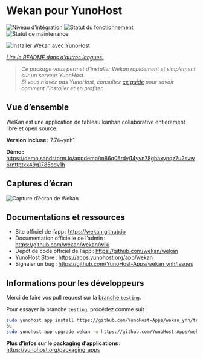 <!--
Nota bene : ce README est automatiquement généré par <https://github.com/YunoHost/apps/tree/master/tools/readme_generator>
Il NE doit PAS être modifié à la main.
-->

# Wekan pour YunoHost

[![Niveau d’intégration](https://apps.yunohost.org/badge/integration/wekan)](https://ci-apps.yunohost.org/ci/apps/wekan/)
![Statut du fonctionnement](https://apps.yunohost.org/badge/state/wekan)
![Statut de maintenance](https://apps.yunohost.org/badge/maintained/wekan)

[![Installer Wekan avec YunoHost](https://install-app.yunohost.org/install-with-yunohost.svg)](https://install-app.yunohost.org/?app=wekan)

*[Lire le README dans d'autres langues.](./ALL_README.md)*

> *Ce package vous permet d’installer Wekan rapidement et simplement sur un serveur YunoHost.*  
> *Si vous n’avez pas YunoHost, consultez [ce guide](https://yunohost.org/install) pour savoir comment l’installer et en profiter.*

## Vue d’ensemble

WeKan est une application de tableau kanban collaborative entièrement libre et open source.


**Version incluse :** 7.74~ynh1

**Démo :** <https://demo.sandstorm.io/appdemo/m86q05rdvj14yvn78ghaxynqz7u2svw6rnttptxx49g1785cdv1h>

## Captures d’écran

![Capture d’écran de Wekan](./doc/screenshots/screenshot.jpg)

## Documentations et ressources

- Site officiel de l’app : <https://wekan.github.io>
- Documentation officielle de l’admin : <https://github.com/wekan/wekan/wiki>
- Dépôt de code officiel de l’app : <https://github.com/wekan/wekan>
- YunoHost Store : <https://apps.yunohost.org/app/wekan>
- Signaler un bug : <https://github.com/YunoHost-Apps/wekan_ynh/issues>

## Informations pour les développeurs

Merci de faire vos pull request sur la [branche `testing`](https://github.com/YunoHost-Apps/wekan_ynh/tree/testing).

Pour essayer la branche `testing`, procédez comme suit :

```bash
sudo yunohost app install https://github.com/YunoHost-Apps/wekan_ynh/tree/testing --debug
ou
sudo yunohost app upgrade wekan -u https://github.com/YunoHost-Apps/wekan_ynh/tree/testing --debug
```

**Plus d’infos sur le packaging d’applications :** <https://yunohost.org/packaging_apps>
